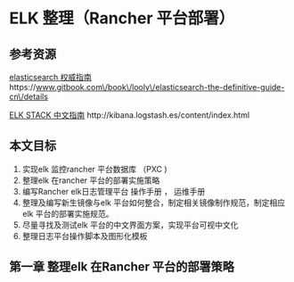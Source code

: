 # ELK 整理（Rancher 平台部署）

## 参考资源

 [elasticsearch 权威指南](https://www.gitbook.com/book/looly/elasticsearch-the-definitive-guide-cn/details "gitbook地址")    https:\/\/www.gitbook.com\/book\/looly\/elasticsearch-the-definitive-guide-cn\/details

[ ELK STACK 中文指南](http://kibana.logstash.es/content/index.html "中文指南")     http:\/\/kibana.logstash.es\/content\/index.html

## 本文目标

1.  实现elk 监控rancher 平台数据库 （PXC \)
2.  整理elk 在rancher 平台的部署实施策略
3.  编写Rancher elk日志管理平台 操作手册 ， 运维手册
4.  整理及编写新生镜像与elk 平台如何整合，制定相关镜像制作规范，制定相应elk 平台的部署实施规范。
5.  尽量寻找及测试elk 平台的中文界面方案，实现平台可视中文化
6.  整理日志平台操作脚本及图形化模板

## 第一章  整理elk 在Rancher 平台的部署策略

   

